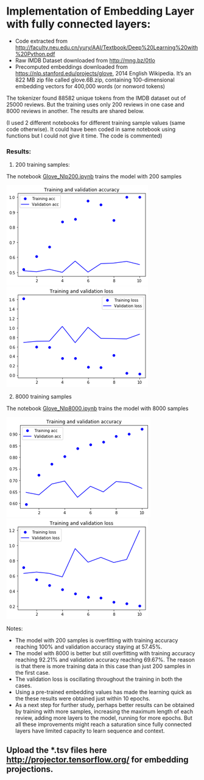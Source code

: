 
# Implementation of Embedding Layer with fully connected layers:
- Code extracted from http://faculty.neu.edu.cn/yury/AAI/Textbook/Deep%20Learning%20with%20Python.pdf
- Raw IMDB Dataset downloaded from  http://mng.bz/0tIo 
- Precomputed embeddings downloaded from https://nlp.stanford.edu/projects/glove, 2014 English Wikipedia. It’s an 822 MB zip file called glove.6B.zip, containing 100-dimensional embedding vectors for 400,000 words (or nonword tokens)

The tokenizer found 88582 unique tokens from the IMDB dataset out of 25000 reviews. But the training uses only 200 reviews in one case and 8000 reviews in another. The results are shared below.

(I used 2 different notebooks for different training sample values (same code otherwise). It could have been coded in same notebook using functions but I could not give it time. The code is commented)

### Results:

1. 200 training samples:

The notebook [Glove_Nlp200.ipynb](Glove_Nlp200.ipynb) trains the model with 200 samples 

![200 samples](nlp200acc.png)
![200 samples](nlp200loss.png)

2. 8000 training samples

The notebook [Glove_Nlp8000.ipynb](Glove_Nlp8000.ipynb) trains the model with 8000 samples 

![8000 samples](nlp8000acc.png)
![8000 samples](nlp8000loss.png)

Notes:
- The model with 200 samples is overfitting with training accuracy reaching 100% and validation accuracy staying at 57.45%.
- The model with 8000 is better but still overfitting with training accuracy reaching 92.21% and validation accuracy reaching 69.67%. The reason is that there is more training data in this case than just 200 samples in the first case.
- The validation loss is oscillating throughout the training in both the cases.
- Using a pre-trained embedding values has made the learning quick as the these results were obtained just within 10 epochs.
- As a next step for further study, perhaps better results can be obtained by training with more samples, increasing the maximum length of each review, adding more layers to the model, running for more epochs. But all these improvements might reach a saturation since fully connected layers have limited capacity to learn sequence and context.

## Upload the *.tsv files here http://projector.tensorflow.org/ for embedding projections.
